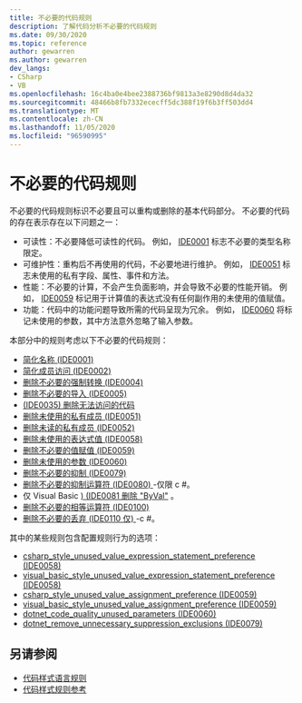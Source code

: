 ```yaml
---
title: 不必要的代码规则
description: 了解代码分析不必要的代码规则
ms.date: 09/30/2020
ms.topic: reference
author: gewarren
ms.author: gewarren
dev_langs:
- CSharp
- VB
ms.openlocfilehash: 16c4ba0e4bee2388736bf9813a3e8290d8d4da32
ms.sourcegitcommit: 48466b8fb7332ececff5dc388f19f6b3ff503dd4
ms.translationtype: MT
ms.contentlocale: zh-CN
ms.lasthandoff: 11/05/2020
ms.locfileid: "96590995"
---
```

# <a name="unnecessary-code-rules"></a>不必要的代码规则

不必要的代码规则标识不必要且可以重构或删除的基本代码部分。 不必要的代码的存在表示存在以下问题之一：

- 可读性：不必要降低可读性的代码。 例如， [IDE0001](ide0001.md) 标志不必要的类型名称限定。
- 可维护性：重构后不再使用的代码，不必要地进行维护。 例如， [IDE0051](ide0051.md) 标志未使用的私有字段、属性、事件和方法。
- 性能：不必要的计算，不会产生负面影响，并会导致不必要的性能开销。 例如， [IDE0059](ide0059.md) 标记用于计算值的表达式没有任何副作用的未使用的值赋值。
- 功能：代码中的功能问题导致所需的代码呈现为冗余。 例如， [IDE0060](ide0060.md) 将标记未使用的参数，其中方法意外忽略了输入参数。

本部分中的规则考虑以下不必要的代码规则：

- [简化名称 (IDE0001) ](ide0001.md)
- [简化成员访问 (IDE0002) ](ide0002.md)
- [删除不必要的强制转换 (IDE0004) ](ide0004.md)
- [删除不必要的导入 (IDE0005) ](ide0005.md)
- [ (IDE0035) 删除无法访问的代码 ](ide0035.md)
- [删除未使用的私有成员 (IDE0051) ](ide0051.md)
- [删除未读的私有成员 (IDE0052) ](ide0052.md)
- [删除未使用的表达式值 (IDE0058) ](ide0058.md)
- [删除不必要的值赋值 (IDE0059) ](ide0059.md)
- [删除未使用的参数 (IDE0060) ](ide0060.md)
- [删除不必要的抑制 (IDE0079) ](ide0079.md)
- [删除不必要的抑制运算符 (IDE0080) ](ide0080.md) -仅限 c #。
- 仅 Visual Basic [)  (IDE0081 删除 "ByVal"](ide0081.md) 。
- [删除不必要的相等运算符 (IDE0100) ](ide0100.md)
- [删除不必要的丢弃 (IDE0110 仅) ](ide0110.md) -c #。

其中的某些规则包含配置规则行为的选项：

- [csharp_style_unused_value_expression_statement_preference (IDE0058) ](ide0058.md#csharp_style_unused_value_expression_statement_preference)
- [visual_basic_style_unused_value_expression_statement_preference (IDE0058) ](ide0058.md#visual_basic_style_unused_value_expression_statement_preference)
- [csharp_style_unused_value_assignment_preference (IDE0059) ](ide0059.md#csharp_style_unused_value_assignment_preference)
- [visual_basic_style_unused_value_assignment_preference (IDE0059) ](ide0059.md#visual_basic_style_unused_value_assignment_preference)
- [dotnet_code_quality_unused_parameters (IDE0060) ](ide0060.md#dotnet_code_quality_unused_parameters)
- [dotnet_remove_unnecessary_suppression_exclusions (IDE0079) ](ide0079.md#dotnet_remove_unnecessary_suppression_exclusions)

## <a name="see-also"></a>另请参阅

- [代码样式语言规则](language-rules.md)
- [代码样式规则参考](index.md)
